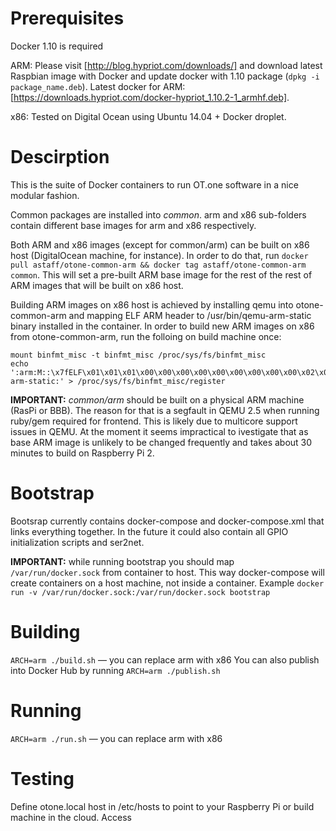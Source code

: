 # Prerequisites
Docker 1.10 is required

ARM: Please visit [http://blog.hypriot.com/downloads/] and download latest Raspbian image with Docker and update docker with 1.10 package (```dpkg -i package_name.deb```). Latest docker for ARM: [https://downloads.hypriot.com/docker-hypriot_1.10.2-1_armhf.deb].

x86: Tested on Digital Ocean using Ubuntu 14.04 + Docker droplet. 

# Descirption
This is the suite of Docker containers to run OT.one software in a nice modular fashion.

Common packages are installed into *common*. arm and x86 sub-folders contain different base images for arm and x86 respectively. 

Both ARM and x86 images (except for common/arm) can be built on x86 host (DigitalOcean machine, for instance). In order to do that, run ```docker pull astaff/otone-common-arm && docker tag astaff/otone-common-arm common```. This will set a pre-built ARM base image for the rest of the rest of ARM images that will be built on x86 host.

Building ARM images on x86 host is achieved by installing qemu into otone-common-arm and mapping ELF ARM header to /usr/bin/qemu-arm-static binary installed in the container. In order to build new ARM images on x86 from otone-common-arm, run the folloing on build machine once:

```
mount binfmt_misc -t binfmt_misc /proc/sys/fs/binfmt_misc  
echo ':arm:M::\x7fELF\x01\x01\x01\x00\x00\x00\x00\x00\x00\x00\x00\x00\x02\x00\x28\x00:\xff\xff\xff\xff\xff\xff\xff\x00\xff\xff\xff\xff\xff\xff\xff\xff\xfe\xff\xff\xff:/usr/bin/qemu-arm-static:' > /proc/sys/fs/binfmt_misc/register  
```

**IMPORTANT:** *common/arm* should be built on a physical ARM machine (RasPi or BBB). The reason for that is a segfault in QEMU 2.5 when running ruby/gem required for frontend. This is likely due to multicore support issues in QEMU. At the moment it seems impractical to ivestigate that as base ARM image is unlikely to be changed frequently and takes about 30 minutes to build on Raspberry Pi 2. 

# Bootstrap
Bootsrap currently contains docker-compose and docker-compose.xml that links everything together. In the future it could also contain all GPIO initialization scripts and ser2net. 

**IMPORTANT:** while running bootstrap you should map ```/var/run/docker.sock``` from container to host. This way docker-compose will create containers on a host machine, not inside a container. Example ```docker run -v /var/run/docker.sock:/var/run/docker.sock bootstrap```

# Building
```ARCH=arm ./build.sh``` — you can replace arm with x86
You can also publish into Docker Hub by running ```ARCH=arm ./publish.sh```

# Running
```ARCH=arm ./run.sh``` — you can replace arm with x86

# Testing
Define otone.local host in /etc/hosts to point to your Raspberry Pi or build machine in the cloud. Access
